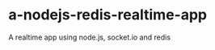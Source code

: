 a-nodejs-redis-realtime-app
===========================

A realtime app using node.js, socket.io and redis
